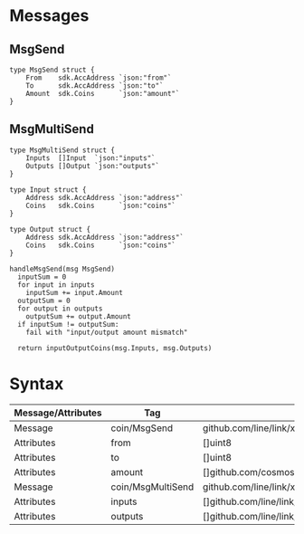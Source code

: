 # Messages

## MsgSend

```golang
type MsgSend struct {
	From    sdk.AccAddress `json:"from"`
	To      sdk.AccAddress `json:"to"`
	Amount  sdk.Coins      `json:"amount"`
}
```

## MsgMultiSend
```golang
type MsgMultiSend struct {
	Inputs  []Input  `json:"inputs"`
	Outputs []Output `json:"outputs"`
}
```

```golang
type Input struct {
	Address sdk.AccAddress `json:"address"`
	Coins   sdk.Coins      `json:"coins"`
}
```
```golang
type Output struct {
	Address sdk.AccAddress `json:"address"`
	Coins   sdk.Coins      `json:"coins"`
}
```

```
handleMsgSend(msg MsgSend)
  inputSum = 0
  for input in inputs
    inputSum += input.Amount
  outputSum = 0
  for output in outputs
    outputSum += output.Amount
  if inputSum != outputSum:
    fail with "input/output amount mismatch"

  return inputOutputCoins(msg.Inputs, msg.Outputs)
```

# Syntax
| Message/Attributes | Tag | Type |
| ---- | ---- | ---- |
| Message | coin/MsgSend | github.com/line/link/x/coin/internal/types.MsgSend |  
 | Attributes | from | []uint8 |  
 | Attributes | to | []uint8 |  
 | Attributes | amount | []github.com/cosmos/cosmos-sdk/types.Coin |  
| Message | coin/MsgMultiSend | github.com/line/link/x/coin/internal/types.MsgMultiSend |  
 | Attributes | inputs | []github.com/line/link/x/coin/internal/types.Input |  
 | Attributes | outputs | []github.com/line/link/x/coin/internal/types.Output |  